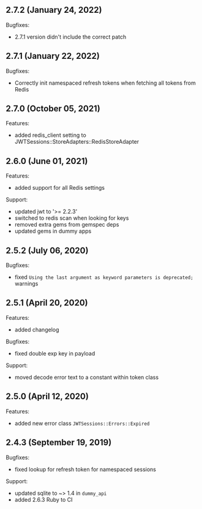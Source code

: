 ## 2.7.2 (January 24, 2022)

Bugfixes:

- 2.7.1 version didn't include the correct patch

## 2.7.1 (January 22, 2022)

Bugfixes:

- Correctly init namespaced refresh tokens when fetching all tokens from Redis

## 2.7.0 (October 05, 2021)

Features:

- added redis_client setting to JWTSessions::StoreAdapters::RedisStoreAdapter

## 2.6.0 (June 01, 2021)

Features:

- added support for all Redis settings

Support:

- updated jwt to '>= 2.2.3'
- switched to redis scan when looking for keys
- removed extra gems from gemspec deps
- updated gems in dummy apps

## 2.5.2 (July 06, 2020)

Bugfixes:

- fixed `Using the last argument as keyword parameters is deprecated;` warnings

## 2.5.1 (April 20, 2020)

Features:

- added changelog

Bugfixes:

- fixed double exp key in payload

Support:

- moved decode error text to a constant within token class

## 2.5.0 (April 12, 2020)

Features:

- added new error class `JWTSessions::Errors::Expired`

## 2.4.3 (September 19, 2019)

Bugfixes:

- fixed lookup for refresh token for namespaced sessions

Support:

- updated sqlite to ~> 1.4 in `dummy_api`
- added 2.6.3 Ruby to CI
